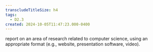 ```yaml
---
transcludeTitleSize: h4
tags:
  - D2.3
created: 2024-10-05T11:47:23.000-0400
---
```

report on an area of research related to computer science, using an appropriate format (e.g., website, presentation software, video).